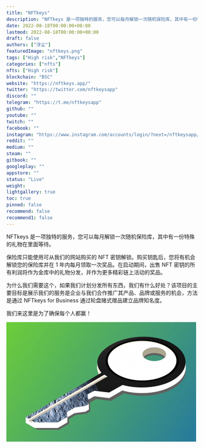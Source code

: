 ```yaml
---
title: "NFTkeys"
description: "NFTkeys 是一项独特的服务，您可以每月解锁一次随机保险库，其中有一份特殊的礼物在里面等待。"
date: 2022-08-18T00:00:00+08:00
lastmod: 2022-08-18T00:00:00+08:00
draft: false
authors: ["浮尘"]
featuredImage: "nftkeys.png"
tags: ["High risk","NFTkeys"]
categories: ["nfts"]
nfts: ["High risk"]
blockchain: "BSC"
website: "https://nftkeys.app/"
twitter: "https://twitter.com/nftkeysapp"
discord: ""
telegram: "https://t.me/nftkeysapp"
github: ""
youtube: ""
twitch: ""
facebook: ""
instagram: "https://www.instagram.com/accounts/login/?next=/nftkeysapp/"
reddit: ""
medium: ""
steam: ""
gitbook: ""
googleplay: ""
appstore: ""
status: "Live"
weight: 
lightgallery: true
toc: true
pinned: false
recommend: false
recommend1: false
---
```

NFTkeys 是一项独特的服务，您可以每月解锁一次随机保险库，其中有一份特殊的礼物在里面等待。

保险库只能使用可从我们的网站购买的 NFT 密钥解锁。购买钥匙后，您将有机会解锁您的保险库并在 1 年内每月领取一次奖品。在启动期间，出售 NFT 密钥的所有利润将作为金库中的礼物分发，并作为更多精彩链上活动的奖品。

为什么我们需要这个，如果我们计划分发所有东西，我们有什么好处？该项目的主要目标是展示我们的服务是企业与我们合作推广其产品、品牌或服务的机会，方法是通过 NFTkeys for Business 通过轮盘赌式赠品建立品牌知名度。

我们来这里是为了确保每个人都赢！

![1](6516486461615.png)

